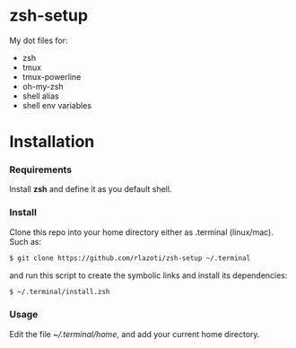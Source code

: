 zsh-setup
=========

My dot files for:

* zsh
* tmux
* tmux-powerline
* oh-my-zsh
* shell alias
* shell env variables

Installation
=============

### Requirements

Install **zsh** and define it as you default shell.

### Install

Clone this repo into your home directory either as .terminal (linux/mac). Such as:

```sh
$ git clone https://github.com/rlazoti/zsh-setup ~/.terminal
```

and run this script to create the symbolic links and install its dependencies:

```sh
$ ~/.terminal/install.zsh
```

### Usage

Edit the file *~/.terminal/home*, and add your current home directory.
